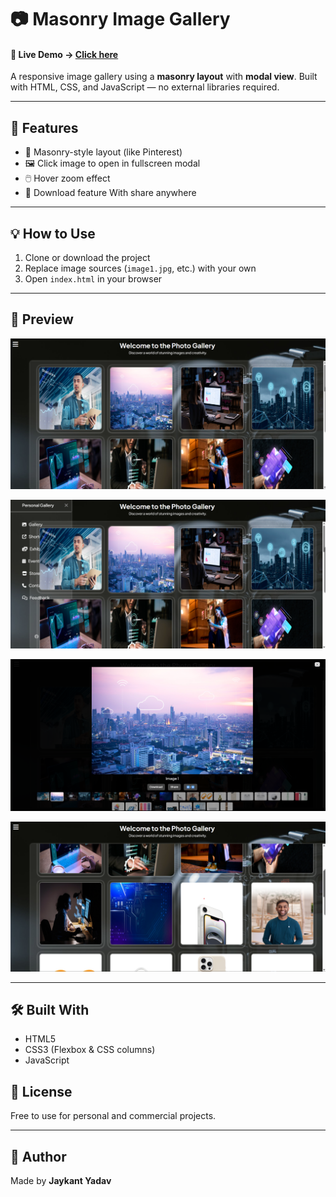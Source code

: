 # 📷 Masonry Image Gallery
#### 🔗 Live Demo -> [Click here](https://jaykant-yadav.github.io/photo-gallery/)

A responsive image gallery using a **masonry layout** with **modal view**. Built with HTML, CSS, and JavaScript — no external libraries required.

---

## 🚀 Features

- 🧱 Masonry-style layout (like Pinterest)
- 🖼️ Click image to open in fullscreen modal
- 🖱️ Hover zoom effect
- 🥇 Download feature With share anywhere

---

## 💡 How to Use

1. Clone or download the project
2. Replace image sources (`image1.jpg`, etc.) with your own
3. Open `index.html` in your browser

---

## 📸 Preview

![Gallery Store](./assets/projectsc1.png)

![Gallery Store](./assets/projectsc3%20(2).png)

![Gallery Store](./assets/projectsc3.png)

![Gallery Store](./assets/projectsc4.png)


---

## 🛠️ Built With

- HTML5
- CSS3 (Flexbox & CSS columns)
- JavaScript

## 📄 License

Free to use for personal and commercial projects.

---

## 🙌 Author

Made by **Jaykant Yadav**